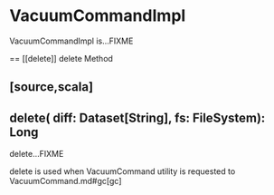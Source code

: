 # VacuumCommandImpl

VacuumCommandImpl is...FIXME

== [[delete]] delete Method

[source,scala]
----
delete(
  diff: Dataset[String],
  fs: FileSystem): Long
----

delete...FIXME

delete is used when VacuumCommand utility is requested to VacuumCommand.md#gc[gc]
